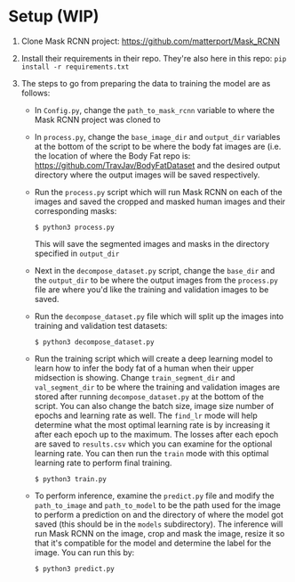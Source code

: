 # Setup (WIP)

1. Clone Mask RCNN project: https://github.com/matterport/Mask_RCNN
2. Install their requirements in their repo.  They're also here in this repo:
    `pip install -r requirements.txt`
3. The steps to go from preparing the data to training the model are as follows:

    * In `Config.py`, change the `path_to_mask_rcnn` variable to where the Mask
      RCNN project was cloned to
    * In `process.py`, change the `base_image_dir` and `output_dir` variables at
      the bottom of the script to be where the body fat images are (i.e. the location
      of where the Body Fat repo is: https://github.com/TravJav/BodyFatDataset and
      the desired output directory where the output images will be saved respectively.
    * Run the `process.py` script which will run Mask RCNN on each of the images
      and saved the cropped and masked human images and their corresponding masks:
     
          $ python3 process.py

      This will save the segmented images and masks in the directory specified in
      `output_dir`
    * Next in the `decompose_dataset.py` script, change the `base_dir` and the
      `output_dir` to be where the output images from the `process.py` file are
      where you'd like the training and validation images to be saved.
    * Run the `decompose_dataset.py` file which will split up the images into
      training and validation test datasets:

          $ python3 decompose_dataset.py
    * Run the training script which will create a deep learning model to learn
      how to infer the body fat of a human when their upper midsection is showing.
      Change `train_segment_dir` and `val_segment_dir` to be where the training
      and validation images are stored after running `decompose_dataset.py` at
      the bottom of the script.  You can also change the batch size, image size
      number of epochs and learning rate as well.  The `find_lr` mode will help
      determine what the most optimal learning rate is by increasing it after
      each epoch up to the maximum.  The losses after each epoch are saved
      to `results.csv` which you can examine for the optional learning rate.
      You can then run the `train` mode with this optimal learning rate to
      perform final training.

          $ python3 train.py
    * To perform inference, examine the `predict.py` file and modify
      the `path_to_image` and `path_to_model` to be the path used for
      the image to perform a prediction on and the directory of where
      the model got saved (this should be in the `models` subdirectory).
      The inference will run Mask RCNN on the image, crop and mask
      the image, resize it so that it's compatible for the model and
      determine the label for the image.  You can run this by:
      
          $ python3 predict.py

